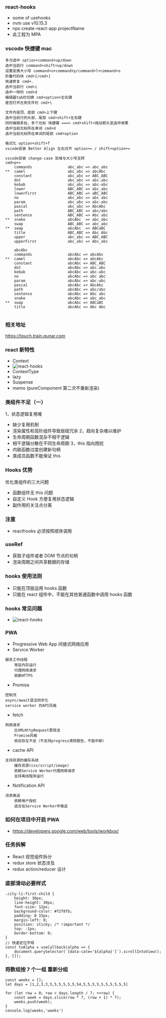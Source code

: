 ### react-hooks

- some of usehooks
- nvm use v10.15.3
- npx create-react-app projectName
- 此工程为 MPA

### vscode 快捷键 mac

```
多次选中 option+command+up/down
选中当前行 command+shift+up/down
设置变换大小写 command+u+command+p/command+l+command+o
折叠代码块 cmd+[/cmd+]
快速修复 cmd+.
选中当前行 cmd+i
选中一样的 cmd+d
编辑器tab栏切换 cmd+option+左右键
是否打开左侧文件栏 cmd+\

文件内容顶、底部 cmd+上下键
选中当前行的头部、尾部 cmd+shift+左右键
同时编辑多处，多个光标 快捷键 ===> cmd+shift+拖动箭头至选中效果
选中当前光标所在单词 cmd+d
选中当前光标所在单词的尾部 cmd+option

格式化 option+shift+f
vscode安装 Better Align 左右对齐 option+= / shift+option+=

vscode安装 change-case 驼峰与大小写互转
cmd+p+>
    commands                abc_abc => abc_abc
**  camel                   abc_abc => abcAbc
    constant                abc_abc => ABC_ABC
    dot                     abc_abc => abc.abc
    kebab                   abc_abc => abc-abc
    lower                   ABC_ABC => abc_abc
    lowerFirst              ABC_ABC => aBC_ABC
    no                      abc_abc => abc abc
    param                   abc_abc => abc-abc
    pascal                  abc_abc => AbcAbc
    path                    ABC_ABC => abc/abc
    sentence                ABC_ABC => Abc abc
**  snake                   abcAbc  => abc_abc
    swap                    ABC_ABC => abc_abc
**  swap                    abcAbc  => ABCaBC
    title                   ABC_ABC => Abc Abc
    upper                   abc_abc => ABC_ABC
    upperFirst              abc_abc => Abc_abc

    abcAbc
    commands                abcAbc => abcAbc
**  camel                   abcAbc => abcAbc
    constant                abcAbc => ABC_ABC
    dot                     abcAbc => abc.abc
    kebab                   abcAbc => abc-abc
    no                      abcAbc => abc abc
    param                   abcAbc => abc-abc
    pascal                  abcAbc => AbcAbc
    path                    abcAbc => abc/abc
    sentence                abcAbc => Abc abc
    snake                   abcAbc => abc_abc
**  swap                    abcAbc => ABCaBC
    title                   abcAbc => Abc Abc
    
```

### 相关地址

https://touch.train.qunar.com

### react 新特性

- Context
- ![react-hooks](https://github.com/vue-then/react-hooks/blob/master/img/1.png)
- ContextType
- lazy
- Suspense
- memo (pureComponent 第二次不重新渲染)

### 类组件不足（一）

1，状态逻辑复用难

- 缺少复用机制
- 渲染属性和高阶组件导致层级冗余
  2，趋向复杂难以维护
- 生命周期函数混杂不相干逻辑
- 相干逻辑分散在不同生命周期
  3，this 指向困扰
- 内联函数过度创建新句柄
- 类成员函数不能保证 this

### Hooks 优势

优化类组件的三大问题

- 函数组件无 this 问题
- 自定义 Hook 方便复用状态逻辑
- 副作用的关注点分离

### 注意

- reacthooks 必须按照顺序调用

### useRef

- 获取子组件或者 DOM 节点的句柄
- 渲染周期之间共享数据的存储

### hooks 使用法则

- 只能在顶层运用 hooks 函数
- 只能在 react 组件中，不能在其他普通函数中调用 hooks 函数

### hooks 常见问题

- ![react-hooks](https://github.com/vue-then/react-hooks/blob/master/img/2.png)

### PWA

- Progressive Web App 间接式网络应用
- Service Worker

```
服务工作线程
    常驻内存运行
    代理网络请求
    依赖HTTPS
```

- Promise

```
控制流
async/await语法同步化
service worker 的API风格
```

- fetch

```
网络请求
    比XMLHttpRequest更简洁
    Promise风格
    依旧存在不足（不支持progress清除报告，不能中断）
```

- cache API

```
支持资源的缓存系统
    缓存资源(css/script/image)
    依赖Service Worker代理网络请求
    支持离线程序运行
```

- Notification API

```
消息推送
    依赖用户授权
    适合在Service Worker中推送
```

### 如何在项目中开启 PWA

- https://developers.google.com/web/tools/workbox/

### 任务拆解

- React 视觉组件拆分
- redux store 状态涉及
- redux action/reducer 设计

### 底部滑动必要样式

```
.city-li:first-child {
    height: 30px;
    line-height: 30px;
    font-size: 12px;
    background-color: #f2f8fb;
    padding: 0 15px;
    margin-left: 0;
    position: sticky; /* !important */
    top: -1px;
    border-bottom: 0;
}
// 快速定位字母
const toAlpha = useCallback(alpha => {
    document.querySelector(`[data-cate='${alpha}']`).scrollIntoView();
}, []);
```

### 将数组按 7 个一组 重新分组

```
const weeks = [];
let days = [1,2,3,3,5,5,5,5,5,5,54,5,5,5,5,5,5,5,5,5,5]

for (let row = 0; row < days.length / 7; ++row) {
    const week = days.slice(row * 7, (row + 1) * 7);
    weeks.push(week);
}
console.log(weeks,'weeks')
```
